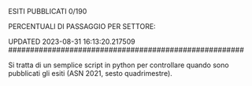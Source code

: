 ESITI PUBBLICATI 0/190 

PERCENTUALI DI PASSAGGIO PER SETTORE:

UPDATED 2023-08-31 16:13:20.217509
###################################################### 

Si tratta di un semplice script in python per controllare quando sono pubblicati gli esiti (ASN 2021, sesto quadrimestre).

